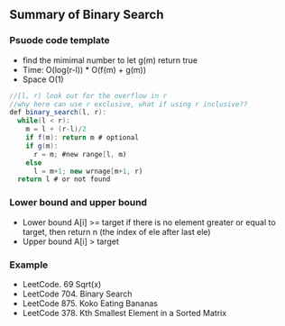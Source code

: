 ## Summary of Binary Search

### Psuode code template
- find the mimimal number to let g(m) return true
- Time: O(log(r-l)) * O(f(m) + g(m))
- Space O(1)
```java
//[l, r) look out for the overflow in r
//why here can use r exclusive, what if using r inclusive??
def binary_search(l, r):
  while(l < r):
    m = l + (r-l)/2
    if f(m): return m # optional
    if g(m):
      r = m; #new range[l, m)
    else 
      l = m+1; new wrnage[m+1, r)
  return l # or not found
```

### Lower bound and upper bound
- Lower bound A[i] >= target
  if there is no element greater or equal to target, then return n (the index of ele after last ele)
- Upper bound A[i] > target

### Example
- LeetCode. 69 Sqrt(x)
- LeetCode 704. Binary Search
- LeetCode 875. Koko Eating Bananas
- LeetCode 378. Kth Smallest Element in a Sorted Matrix
